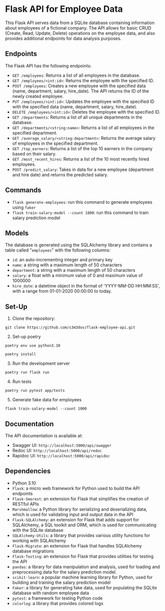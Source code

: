 # Flask API for Employee Data
This Flask API serves data from a SQLite database containing information about employees of a fictional company. The API allows for basic CRUD (Create, Read, Update, Delete) operations on the employee data, and also provides additional endpoints for data analysis purposes.

## Endpoints
The Flask API has the following endpoints:
- `GET /employees`: Returns a list of all employees in the database.
- `GET /employees/<int:id>`: Returns the employee with the specified ID.
- `POST /employees`: Creates a new employee with the specified data (name, department, salary, hire_date). The API returns the ID of the newly created employee.
- `PUT /employees/<int:id>`: Updates the employee with the specified ID with the specified data (name, department, salary, hire_date).
- `DELETE /employees/<int:id>`: Deletes the employee with the specified ID.
- `GET /departments`: Returns a list of all unique departments in the database.
- `GET /departments/<string:name>`: Returns a list of all employees in the specified department.
- `GET /average_salary/<string:department>`: Returns the average salary of employees in the specified department.
- `GET /top_earners`: Returns a list of the top 10 earners in the company based on their salary.
- `GET /most_recent_hires`: Returns a list of the 10 most recently hired employees.
- `POST /predict_salary`: Takes in data for a new employee (department and hire date) and returns the predicted salary.

## Commands
- `flask generate-employees`: run this command to generate employees using `faker`
- `flask train-salary-model --count 1000`: run this command to train salary prediction model

## Models
The database is generated using the SQLAlchemy library and contains a table called "`employees`" with the following columns:
- `id`: an auto-incrementing integer and primary key
- `name`: a string with a maximum length of 50 characters
- `department`: a string with a maximum length of 50 characters
- `salary`: a float with a minimum value of 0 and maximum value of 1000000
- `hire_date`: a datetime object in the format of 'YYYY-MM-DD HH:MM:SS', with a range from 01-01-2020 00:00:00 to today. 

## Set-Up
1. Clone the repository:
```
git clone https://github.com/s3m3dov/flask-employee-api.git
```

2. Set-up poetry
```
poetry env use python3.10
```
```
poetry install
```

3. Run the development server
```
poetry run flask run
```

4. Run tests
```
poetry run pytest app/tests
```

5. Generate fake data for employees
```
flask train-salary-model --count 1000
```

## Documentation
The API documentation is available at:
- Swagger UI: `http://localhost:5000/api/swagger`
- Redoc UI: `http://localhost:5000/api/redoc`
- Rapidoc UI: `http://localhost:5000/api/rapidoc`

## Dependencies
- Python 3.10
- `Flask`: a micro web framework for Python used to build the API endpoints
- `Flask-Smorest`: an extension for Flask that simplifies the creation of RESTful APIs
- `Marshmallow`: a Python library for serializing and deserializing data, which is used for validating input and output data in the API
- `Flask-SQLAlchemy`: an extension for Flask that adds support for SQLAlchemy, a SQL toolkit and ORM, which is used for communicating with the SQLite database
- `SQLAlchemy-Utils`: a library that provides various utility functions for working with SQLAlchemy
- `Flask-Migrate`: an extension for Flask that handles SQLAlchemy database migrations
- `Flask-Testing`: an extension for Flask that provides utilities for testing the API
- `pandas`: a library for data manipulation and analysis, used for loading and preprocessing data for the salary prediction model.
- `scikit-learn`: a popular machine learning library for Python, used for building and training the salary prediction model
- `Faker`: a library for generating fake data, used for populating the SQLite database with random employee data
- `pytest`: a framework for testing Python code
- `colorlog`: a library that provides colored logs
